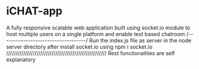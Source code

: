 # iCHAT-app
A fully responsive scalable web application built using socket.io module to host multiple users on a single platform and enable text based chatroom
/-----------------------------------/
Run the index.js file as server in the node server directory after install socket.io using npm i socket.io
/////////////////////////////////////////////////////
Rest functionalities are self explanatory
